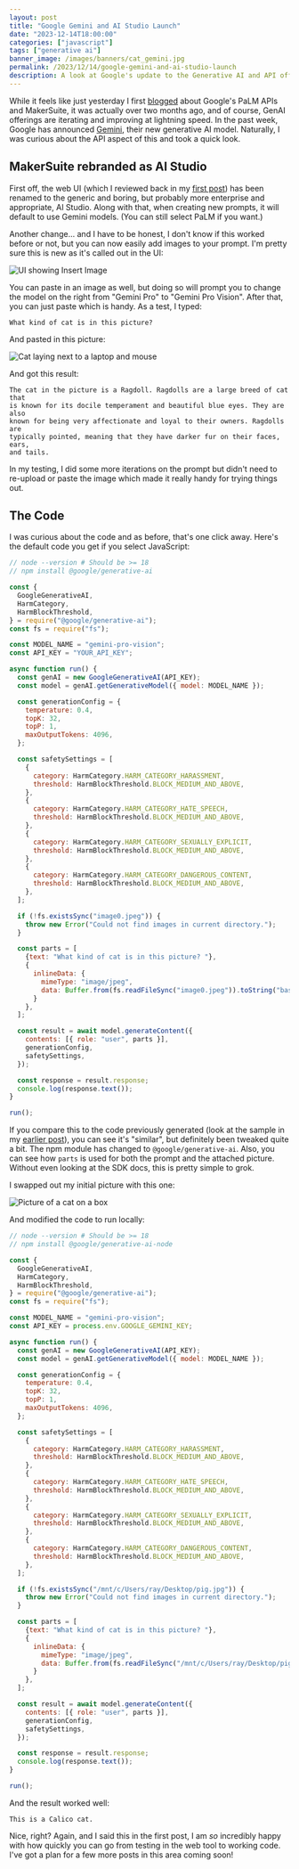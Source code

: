 ```yaml
---
layout: post
title: "Google Gemini and AI Studio Launch"
date: "2023-12-14T18:00:00"
categories: ["javascript"]
tags: ["generative ai"]
banner_image: /images/banners/cat_gemini.jpg
permalink: /2023/12/14/google-gemini-and-ai-studio-launch
description: A look at Google's update to the Generative AI and API offerings.
---
```


While it feels like just yesterday I first [blogged](https://www.raymondcamden.com/2023/10/12/a-look-at-googles-palm-api) about Google's PaLM APIs and MakerSuite, it was actually over two months ago, and of course, GenAI offerings are iterating and improving at lightning speed. In the past week, Google has announced [Gemini](https://deepmind.google/technologies/gemini/#introduction), their new generative AI model. Naturally, I was curious about the API aspect of this and took a quick look. 

## MakerSuite rebranded as AI Studio

First off, the web UI (which I reviewed back in my [first post](https://www.raymondcamden.com/2023/10/12/a-look-at-googles-palm-api)) has been renamed to the generic and boring, but probably more enterprise and appropriate, AI Studio. Along with that, when creating new prompts, it will default to use Gemini models. (You can still select PaLM if you want.) 

Another change... and I have to be honest, I don't know if this worked before or not, but you can now easily add images to your prompt. I'm pretty sure this is new as it's called out in the UI:

<p>
<img src="https://static.raymondcamden.com/images/2023/12/gem1.jpg" alt="UI showing Insert Image" class="imgborder imgcenter" loading="lazy">
</p>

You can paste in an image as well, but doing so will prompt you to change the model on the right from "Gemini Pro" to "Gemini Pro Vision". After that, you can just paste which is handy. As a test, I typed:

```
What kind of cat is in this picture?
```

And pasted in this picture:

<p>
<img src="https://static.raymondcamden.com/images/2023/12/gem2.jpg" alt="Cat laying next to a laptop and mouse" class="imgborder imgcenter" loading="lazy">
</p>

And got this result:

```
The cat in the picture is a Ragdoll. Ragdolls are a large breed of cat that
is known for its docile temperament and beautiful blue eyes. They are also 
known for being very affectionate and loyal to their owners. Ragdolls are 
typically pointed, meaning that they have darker fur on their faces, ears,
and tails.
``` 

In my testing, I did some more iterations on the prompt but didn't need to re-upload or paste the image which made it really handy for trying things out. 

## The Code 

I was curious about the code and as before, that's one click away. Here's the default code you get if you select JavaScript:

```js
// node --version # Should be >= 18
// npm install @google/generative-ai

const {
  GoogleGenerativeAI,
  HarmCategory,
  HarmBlockThreshold,
} = require("@google/generative-ai");
const fs = require("fs");

const MODEL_NAME = "gemini-pro-vision";
const API_KEY = "YOUR_API_KEY";

async function run() {
  const genAI = new GoogleGenerativeAI(API_KEY);
  const model = genAI.getGenerativeModel({ model: MODEL_NAME });

  const generationConfig = {
    temperature: 0.4,
    topK: 32,
    topP: 1,
    maxOutputTokens: 4096,
  };

  const safetySettings = [
    {
      category: HarmCategory.HARM_CATEGORY_HARASSMENT,
      threshold: HarmBlockThreshold.BLOCK_MEDIUM_AND_ABOVE,
    },
    {
      category: HarmCategory.HARM_CATEGORY_HATE_SPEECH,
      threshold: HarmBlockThreshold.BLOCK_MEDIUM_AND_ABOVE,
    },
    {
      category: HarmCategory.HARM_CATEGORY_SEXUALLY_EXPLICIT,
      threshold: HarmBlockThreshold.BLOCK_MEDIUM_AND_ABOVE,
    },
    {
      category: HarmCategory.HARM_CATEGORY_DANGEROUS_CONTENT,
      threshold: HarmBlockThreshold.BLOCK_MEDIUM_AND_ABOVE,
    },
  ];

  if (!fs.existsSync("image0.jpeg")) {
    throw new Error("Could not find images in current directory.");
  }

  const parts = [
    {text: "What kind of cat is in this picture? "},
    {
      inlineData: {
        mimeType: "image/jpeg",
        data: Buffer.from(fs.readFileSync("image0.jpeg")).toString("base64")
      }
    },
  ];

  const result = await model.generateContent({
    contents: [{ role: "user", parts }],
    generationConfig,
    safetySettings,
  });

  const response = result.response;
  console.log(response.text());
}

run();
```

If you compare this to the code previously generated (look at the sample in my [earlier post](https://www.raymondcamden.com/2023/10/12/a-look-at-googles-palm-api)), you can see it's "similar", but definitely been tweaked quite a bit. The npm module has changed to `@google/generative-ai`. Also, you can see how `parts` is used for both the prompt and the attached picture. Without even looking at the SDK docs, this is pretty simple to grok.

I swapped out my initial picture with this one:

<p>
<img src="https://static.raymondcamden.com/images/2023/12/pig.jpg" alt="Picture of a cat on a box" class="imgborder imgcenter" loading="lazy">
</p>

And modified the code to run locally:

```js
// node --version # Should be >= 18
// npm install @google/generative-ai-node

const {
  GoogleGenerativeAI,
  HarmCategory,
  HarmBlockThreshold,
} = require("@google/generative-ai");
const fs = require("fs");

const MODEL_NAME = "gemini-pro-vision";
const API_KEY = process.env.GOOGLE_GEMINI_KEY;

async function run() {
  const genAI = new GoogleGenerativeAI(API_KEY);
  const model = genAI.getGenerativeModel({ model: MODEL_NAME });

  const generationConfig = {
    temperature: 0.4,
    topK: 32,
    topP: 1,
    maxOutputTokens: 4096,
  };

  const safetySettings = [
    {
      category: HarmCategory.HARM_CATEGORY_HARASSMENT,
      threshold: HarmBlockThreshold.BLOCK_MEDIUM_AND_ABOVE,
    },
    {
      category: HarmCategory.HARM_CATEGORY_HATE_SPEECH,
      threshold: HarmBlockThreshold.BLOCK_MEDIUM_AND_ABOVE,
    },
    {
      category: HarmCategory.HARM_CATEGORY_SEXUALLY_EXPLICIT,
      threshold: HarmBlockThreshold.BLOCK_MEDIUM_AND_ABOVE,
    },
    {
      category: HarmCategory.HARM_CATEGORY_DANGEROUS_CONTENT,
      threshold: HarmBlockThreshold.BLOCK_MEDIUM_AND_ABOVE,
    },
  ];

  if (!fs.existsSync("/mnt/c/Users/ray/Desktop/pig.jpg")) {
    throw new Error("Could not find images in current directory.");
  }

  const parts = [
    {text: "What kind of cat is in this picture? "},
    {
      inlineData: {
        mimeType: "image/jpeg",
        data: Buffer.from(fs.readFileSync("/mnt/c/Users/ray/Desktop/pig.jpg")).toString("base64")
      }
    },
  ];

  const result = await model.generateContent({
    contents: [{ role: "user", parts }],
    generationConfig,
    safetySettings,
  });

  const response = result.response;
  console.log(response.text());
}

run();
```

And the result worked well:

```
This is a Calico cat.
```

Nice, right? Again, and I said this in the first post, I am *so* incredibly happy with how quickly you can go from testing in the web tool to working code. I've got a plan for a few more posts in this area coming soon!